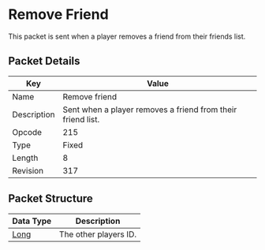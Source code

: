 # Remove Friend
This packet is sent when a player removes a friend from their friends list.

## Packet Details
| Key | Value |
|--|--|
| Name | Remove friend |
| Description | Sent when a player removes a friend from their friend list. |
| Opcode | 215 |
| Type | Fixed |
| Length | 8 |
| Revision | 317 |

## Packet Structure
| Data Type | Description |
|--|--|
| [Long](/Data-Types.html#common-data-types) | The other players ID. |
